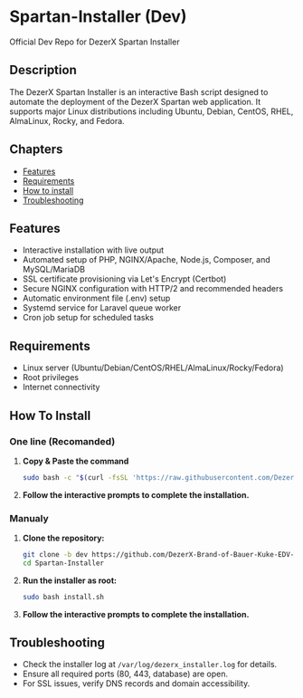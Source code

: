# Spartan-Installer (Dev)

Official Dev Repo for DezerX Spartan Installer

## Description

The DezerX Spartan Installer is an interactive Bash script designed to automate the deployment of the DezerX Spartan web application. It supports major Linux distributions including Ubuntu, Debian, CentOS, RHEL, AlmaLinux, Rocky, and Fedora.

## Chapters

- [Features](https://github.com/DezerX-Brand-of-Bauer-Kuke-EDV-GBR/Spartan-Installer#Features)
- [Requirements](https://github.com/DezerX-Brand-of-Bauer-Kuke-EDV-GBR/Spartan-Installer#Requirements)
- [How to install](https://github.com/DezerX-Brand-of-Bauer-Kuke-EDV-GBR/Spartan-Installer#How-To-install)
- [Troubleshooting](https://github.com/DezerX-Brand-of-Bauer-Kuke-EDV-GBR/Spartan-Installer#Troubleshooting)

## Features

- Interactive installation with live output
- Automated setup of PHP, NGINX/Apache, Node.js, Composer, and MySQL/MariaDB
- SSL certificate provisioning via Let's Encrypt (Certbot)
- Secure NGINX configuration with HTTP/2 and recommended headers
- Automatic environment file (.env) setup
- Systemd service for Laravel queue worker
- Cron job setup for scheduled tasks

## Requirements

- Linux server (Ubuntu/Debian/CentOS/RHEL/AlmaLinux/Rocky/Fedora)
- Root privileges
- Internet connectivity

## How To Install

### One line (Recomanded)

1. **Copy & Paste the command**
   ```bash
   sudo bash -c "$(curl -fsSL 'https://raw.githubusercontent.com/DezerX-Brand-of-Bauer-Kuke-EDV-GBR/Spartan-Installer/dev/spartan_installer.sh')"
   ```

2. **Follow the interactive prompts to complete the installation.**


### Manualy

1. **Clone the repository:**

   ```bash
   git clone -b dev https://github.com/DezerX-Brand-of-Bauer-Kuke-EDV-GBR/Spartan-Installer.git
   cd Spartan-Installer
   ```

2. **Run the installer as root:**

   ```bash
   sudo bash install.sh
   ```

3. **Follow the interactive prompts to complete the installation.**


## Troubleshooting

- Check the installer log at `/var/log/dezerx_installer.log` for details.
- Ensure all required ports (80, 443, database) are open.
- For SSL issues, verify DNS records and domain accessibility.
